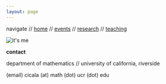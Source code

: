 ```yaml
---
layout: page
---
```


navigate //
[home](index.html) //
[events](pages/events.html) //
[research](pages/research.html) //
[teaching](pages/teaching.html)

![it's me](/assests/self.jpg)

**contact**

department of mathematics //
university of california, riverside

(email)
cicala (at) math (dot) ucr (dot) edu


